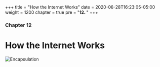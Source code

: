 +++
title = "How the Internet Works"
date = 2020-08-28T16:23:05-05:00
weight = 1200
chapter = true
pre = "<b>12. </b>"
+++

### Chapter 12

# How the Internet Works

![Encapsulation](https://upload.wikimedia.org/wikipedia/commons/3/3b/UDP_encapsulation.svg)
